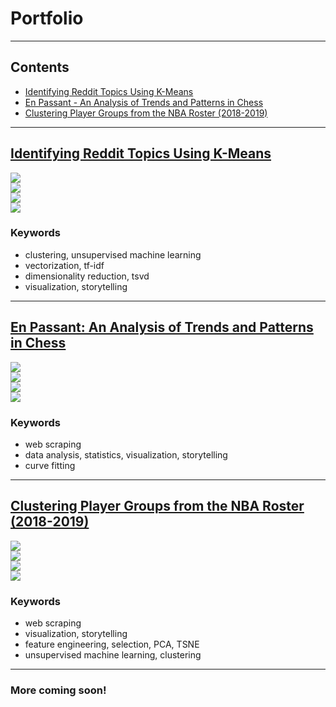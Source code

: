 # Portfolio
---

## Contents

* [Identifying Reddit Topics Using K-Means](#redditminiproject)
* [En Passant - An Analysis of Trends and Patterns in Chess](#enpassantproject)
* [Clustering Player Groups from the NBA Roster (2018-2019)](#nbaplayerclusters)

---
<a name="redditminiproject"></a>
## [Identifying Reddit Topics Using K-Means](/pages/redditminiproject.md)

<div class="gridwrapper">
  <div class="one"><img src="images/redditminiproject/dim_redux_1.jpg?raw=true"/></div>
  <div class="two"><img src="images/redditminiproject/clustering_1.jpg?raw=true"/></div>
  <div class="three"><img src="images/redditminiproject/internal_val_1.jpg?raw=true"/></div>
  <div class="four"><img src="images/redditminiproject/reddit_wordcloud_1.jpg?raw=true"/></div>
</div>

### Keywords
* clustering, unsupervised machine learning
* vectorization, tf-idf
* dimensionality reduction, tsvd
* visualization, storytelling

---
<a name="enpassantproject"></a>
## [En Passant: An Analysis of Trends and Patterns in Chess](/pages/enpassantproject.md)

<div class="gridwrapper">
  <div class="one"><img src="images/enpassantproject/fidescatter.png?raw=true"/></div>
  <div class="two"><img src="images/enpassantproject/heatmap1.png?raw=true"/></div>
  <div class="three"><img src="images/enpassantproject/chess_openings.png?raw=true"/></div>
  <div class="four"><img src="images/enpassantproject/wordcloudpawn.png?raw=true"/></div>
</div>

### Keywords
* web scraping
* data analysis, statistics, visualization, storytelling
* curve fitting

---
<a name="nbaplayerclusters"></a>
## [Clustering Player Groups from the NBA Roster (2018-2019)](/pages/nbaplayerclusters.md)

<div class="gridwrapper">
  <div class="one"><img src="images/nbaplayerclusters/boxplots.png?raw=true"/></div>
  <div class="two"><img src="images/nbaplayerclusters/clustering.png?raw=true"/></div>
  <div class="three"><img src="images/nbaplayerclusters/PCA.png?raw=true"/></div>
  <div class="four"><img src="images/nbaplayerclusters/varcorrels.png?raw=true"/></div>
</div>

### Keywords
* web scraping
* visualization, storytelling
* feature engineering, selection, PCA, TSNE
* unsupervised machine learning, clustering

---

### More coming soon!